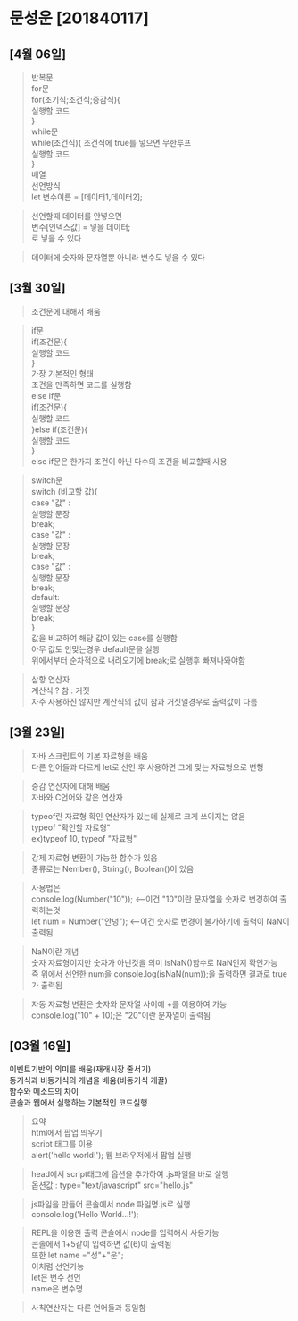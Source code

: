 # 문성운 [201840117]
## [4월 06일]
>반복문<br>
for문<br>
for(초기식;조건식;증감식){<br>
    실행할 코드<br>
}<br>
while문<br>
while(조건식){ 조건식에 true를 넣으면 무한루프<br>
    실행할 코드<br>
}<br>
>배열<br>
선언방식<br>
let 변수이름 = [데이터1,데이터2];<br>

>선언할때 데이터를 안넣으면<br>
변수[인덱스값] = 넣을 데이터;<br>
로 넣을 수 있다<br>

>데이터에 숫자와 문자열뿐 아니라 변수도 넣을 수 있다<br>

## [3월 30일]
>조건문에 대해서 배움<br>

>if문<br>
>if(조건문){<br>
    실행할 코드<br>
    }<br>
가장 기본적인 형태<br>
조건을 만족하면 코드를 실행함<br>
else if문<br>
if(조건문){<br>
    실행할 코드<br>
}else if(조건문){<br>
    실행할 코드<br>
}<br>
else if문은 한가지 조건이 아닌 다수의 조건을 비교할때 사용<br>

>switch문<br>
switch (비교할 값){<br>
    case "값" :<br>
    실행할 문장<br>
    break;<br>
    case "값" :<br>
    실행할 문장<br>
    break;<br>
    case "값" :<br>
    실행할 문장<br>
    break;<br>
    default:<br>
    실행할 문장<br>
    break;<br>
}<br>
값을 비교하여 해당 값이 있는 case를 실행함<br>
아무 값도 안맞는경우 default문을 실행<br>
위에서부터 순차적으로 내려오기에 break;로 실행후 빠져나와야함<br>

>삼항 연산자<br>
계산식 ? 참 : 거짓<br>
자주 사용하진 않지만 계산식의 값이 참과 거짓일경우로 출력값이 다름<br>




## [3월 23일]
>자바 스크립트의 기본 자료형을 배움<br>
다른 언어들과 다르게 let로 선언 후 사용하면 그에 맞는 자료형으로 변형<br>

>증감 연산자에 대해 배움<br>
자바와 C언어와 같은 연산자<br>

>typeof란 자료형 확인 연산자가 있는데 실제로 크게 쓰이지는 않음<br>
typeof "확인할 자료형"<br>
ex)typeof 10, typeof "자료형"<br>

>강제 자료형 변환이 가능한 함수가 있음<br>
종류로는 Nember(), String(), Boolean()이 있음<br>

>사용법은<br>
console.log(Number("10")); <--이건 "10"이란 문자열을 숫자로 변경하여 출력하는것<br>
let num = Number("안녕"); <--이건 숫자로 변경이 불가하기에 출력이  NaN이 출력됨<br>


>NaN이란 개념<br>
숫자 자료형이지만 숫자가 아닌것을 의미 isNaN()함수로 NaN인지 확인가능<br>
즉 위에서 선언한 num을 console.log(isNaN(num));을 출력하면 결과로 true가 출력됨<br>

>자동 자료형 변환은 숫자와 문자열 사이에 +를 이용하여 가능<br>
console.log("10" + 10);은 "20"이란 문자열이 출력됨<br>


## [03월 16일]
이벤트기반의 의미를 배움(재래시장 줄서기) <br>
동기식과 비동기식의 개념을 배움(비동기식 개꿀) <br>
함수와 메소드의 차이 <br>
콘솔과 웹에서 실행하는 기본적인 코드실행 <br>
> 요약<br>
html에서 팝업 띄우기<br>
>  script 태그를 이용<br>
    alert('hello world!');
    웹 브라우저에서 팝업 실행

>head에서 script태그에 옵션을 추가하여 .js파일을 바로 실행<br>
옵션값 : type="text/javascript" src="hello.js"<br>

>js파일을 만들어 콘솔에서 node 파일명.js로 실행<br>
console.log('Hello World...!');<br>

>REPL을 이용한 출력 콘솔에서 node를 입력해서 사용가능<br>
콘솔에서 1+5같이 입력하면 값(6)이 출력됨<br>
또한 let name ="성"+"운";<br>
이처럼 선언가능<br>
let은 변수 선언<br>
name은 변수명<br>

>사칙연산자는 다른 언어들과 동일함